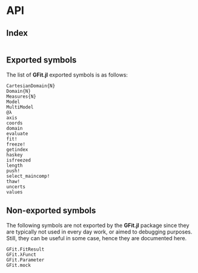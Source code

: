 # API

## Index
```@index
```

## Exported symbols
The list of **GFit.jl** exported symbols is as follows:

```@docs
CartesianDomain{N}
Domain{N}
Measures{N}
Model
MultiModel
@λ
axis
coords
domain
evaluate
fit!
freeze!
getindex
haskey
isfreezed
length
push!
select_maincomp!
thaw!
uncerts
values
```


## Non-exported symbols
The following symbols are not exported by the **GFit.jl** package since they are typically not used in every day work, or aimed to debugging purposes.  Still, they can be useful in some case, hence they are documented here.

```@docs
GFit.FitResult
GFit.λFunct
GFit.Parameter
GFit.mock
```
